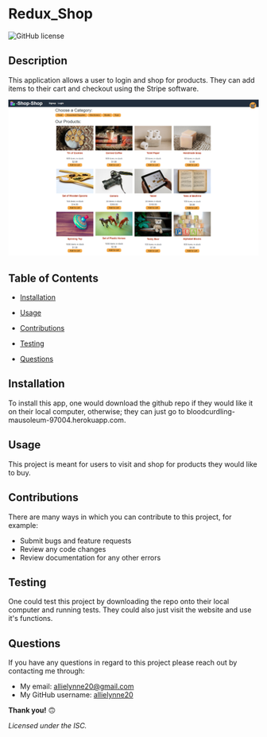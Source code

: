 # **Redux_Shop**

![GitHub license](https://img.shields.io/badge/license-ISC-blue.svg)

## **Description**

This application allows a user to login and shop for products. They can add items to their cart and checkout using the Stripe software.

![Redux_Shop](./Redux_Shop.PNG)

## **Table of Contents**

- [Installation](#Installation)

- [Usage](#Usage)

- [Contributions](#Contributions)

- [Testing](#Testing)

- [Questions](#Questions)

## **Installation**

To install this app, one would download the github repo if they would like it on their local computer, otherwise; they can just go to bloodcurdling-mausoleum-97004.herokuapp.com.

## **Usage**

This project is meant for users to visit and shop for products they would like to buy.

## **Contributions**

There are many ways in which you can contribute to this project, for example:

- Submit bugs and feature requests
- Review any code changes
- Review documentation for any other errors

## **Testing**

One could test this project by downloading the repo onto their local computer and running tests. They could also just visit the website and use it's functions.

## **Questions**

If you have any questions in regard to this project please reach out by contacting me through:

- My email: allielynne20@gmail.com
- My GitHub username: [allielynne20](https://github.com/allielynne20)

**Thank you!** :upside_down_face:

_Licensed under the ISC._
